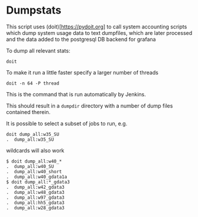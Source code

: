 # Dumpstats

This script uses (doit)[https://pydoit.org] to call system accounting scripts
which dump system usage data to text dumpfiles, which are later processed and
the data added to the postgresql DB backend for grafana

To dump all relevant stats:
```
doit
```

To make it run a little faster specify a larger number of threads
```
doit -n 64 -P thread
```
This is the command that is run automatically by Jenkins.

This should result in a `dumpdir` directory with a number of dump files 
contained therein.

It is possible to select a subset of jobs to run, e.g.
```
doit dump_all:w35_SU
.  dump_all:w35_SU
```
wildcards will also work
```
$ doit dump_all:w40_*
.  dump_all:w40_SU
.  dump_all:w40_short
.  dump_all:w40_gdata1a
$ doit dump_all:*_gdata3
.  dump_all:w42_gdata3
.  dump_all:w48_gdata3
.  dump_all:w97_gdata3
.  dump_all:hh5_gdata3
.  dump_all:w28_gdata3
```
